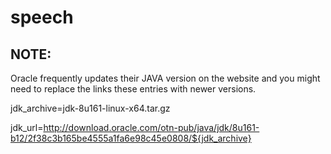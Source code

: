 # speech

## NOTE:

Oracle frequently updates their JAVA version on the website and you might need to replace the links these entries with newer versions.

jdk_archive=jdk-8u161-linux-x64.tar.gz

jdk_url=http://download.oracle.com/otn-pub/java/jdk/8u161-b12/2f38c3b165be4555a1fa6e98c45e0808/${jdk_archive}
